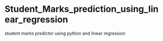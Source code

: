 # Student_Marks_prediction_using_linear_regression
student marks predictor using python and linear regression 
